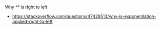 Why ** is right to left
 - https://stackoverflow.com/questions/47429513/why-is-exponentiation-applied-right-to-left
